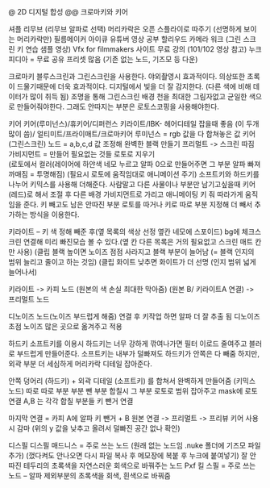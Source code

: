 @ 2D 디지털 합성
@@ 크로마키와 키어

셔플
리무브 (리무브 알파로 선택)
머리카락은 오픈 스플라이로 따주기 (선명하게 보이는 머리카락만)
필름메이커 아이큐 유튜버 영상 공부
할리우드 카메라 워크 (그린 스크린 키 연습 샘플 영상)
Vfx for filmmakers 사이트 무료 강의 (101/102 영상 참고)
누크 피디아  = 무료 공유 프리셋 많음 (기존 없는 노드, 기즈모 등 다운)

크로마키
블루스크린과 그린스크린을 사용한다.
야외촬영시 효과적이다.
의상또한 초록이 드물기때문에 더욱 효과적이다. 
디지털에서 빛을 더 잘 감지한다. (다른 색에 비해 데이터가 많이 취득 됨)
조명을 통해 그린스크린 배경 천을 최대한 그림자없고 균일한 색으로 만들어줘야한다.
그래도 안따지는 부분은 로토스코핑을 사용해야한다. 

키어
키어(루미넌스)/휴키어/디퍼런스
키라이트/IBK- 헤어디테일 잡을때 좋음 (이 두개 많이 씀)/ 얼티미트/프라이매트/크로마키어
루미넌스 = rgb 값을 다 합쳐놓은 값
키어(그린스크린) 노드 = a,b,c,d 값 조정해 완벽한 블랙 만들기
프리멀트 -> 스크린 따짐
가비지먼트 = 만들어 필요없는 것들 로토로 지우기  
(로토에서 컬러(레이어에 하얀색 네모 누르고 알파 0으로 만들어주면 그 부분 알파 빠져 까매짐 = 투명해짐)
(필요시 로토에 움직임대로 애니메이션 주기)
소프트키와 하드키를 나누어 키믹스를 사용해 더해준다.
사람말고 다른 사물이나 부분만 남기고싶을때 키어 (레드)로 해서 조절 후 다른 배경 가비지먼트로 가리고 애니메이팅 키 줘 따라가게 움직임을 준다.
키 빼고도 남은 안따진 부분 로토를 따거나 키로 따로 부분 지정해 더 빼서 추가하는 방식을 이용한다.

키라이트 – 키 색 정해 빼준 후(옆 목록의 색상 선정 옆칸 네모에 스포이드) bg에 체크스크린 연결해 미리 빠진모습 볼 수 있다.(옆 칸 다른 목록은 거의 필요없고 스크린 매트 칸만 사용)
(클립 블랙 높이면 노이즈 점점 사라지고 블랙 부분이 늘어남 (= 블랙 인지의 범위 늘리고 줄이고 하는 것임) 
(클립 화이트 낮추면 화이트가 더 선명 (인지 범위 넓게 늘어나서)

키라이트 
-> 카피 노드 (원본의 색 손실 최대한 막아줌) (원본 B/ 키라이트A 연결) 
-> 프리멀트 노드 

디노이즈 노드(노이즈 부드럽게 해줌) 연결 후 키작업 하면 알파 더 잘 추출 됨
디노이즈 초점 노이즈 많은 곳으로 옮겨주고 적용

하드키 소프트키를 이용시 
하드키는 너무 강하게 깎여나가면 필터 이로드 줄여주고 블러로 부드럽게 만들어준다.
소프트키는 내부가 덜빠져도 하드키가 안쪽은 다 빼줌 하지만, 외곽 부분 더 세심하게 머리카락 디테일 잡아준다. 

안쪽 덩어리 (하드키) + 외곽 디테일 (소프트키) 를 합쳐서 완벽하게 만들어줌 (키믹스 노드)
따로 따로 부분 부분 뺀 부분 합칠시 그 부분 로토로 범위 잡아주고 mask에 로토 연결
A,B 는 각각 합칠 부분들 키 뺀거 연결

마지막 연결 = 카피 
A에 알파 키 뺀거 + B 원본 연결  -> 프리멀트 -> 프리뷰
키어 사용시 감마 (위의 y 값을 낮추고 올려서 덜빠진 공간 없나 확인) 

디스필
디스필 매드니스 = 주로 쓰는 노드 (원래 없는 노드임 .nuke 폴더에 기즈모 파일 추가)
(껐다켜도 안나오면 다시 파일 복사 후 메모장에 복붙 후 누크에 붙여넣기)
잘 안따진 테두리의 초록색을 자연스러운 회색으로 바꿔주는 노드 
Pxf 킬 스필 = 주로 쓰는 노드 – 알파 제외부분의 초록색을 회색, 흰색으로 바꿔줌
